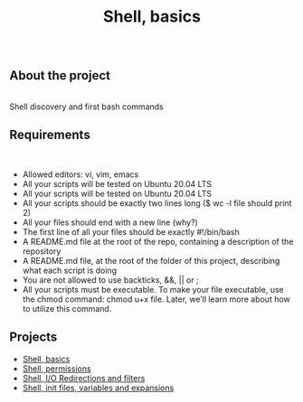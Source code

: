 # <p align=center>Shell, basics</p>
<br />

## About the project
<br />
Shell discovery and first bash commands
<br />

## Requirements
<br />
<ul>
  <li>Allowed editors: vi, vim, emacs</li>
  <li>All your scripts will be tested on Ubuntu 20.04 LTS</li>
  <li>All your scripts will be tested on Ubuntu 20.04 LTS</li>
  <li>All your scripts should be exactly two lines long ($ wc -l file should print 2)</li>
  <li>All your files should end with a new line (why?)</li>
  <li>The first line of all your files should be exactly #!/bin/bash</li>
  <li>A README.md file at the root of the repo, containing a description of the repository</li>
  <li>A README.md file, at the root of the folder of this project, describing what each script is doing</li>
  <li>You are not allowed to use backticks, &&, || or ;</li>
  <li>All your scripts must be executable. To make your file executable, use the chmod command: chmod u+x file. Later, we’ll learn more about how to utilize this           command.</li>
</ul>

## Projects

- [Shell, basics](https://github.com/Heidge/holbertonschool-shell/tree/master/basics)
- [Shell, permissions](https://github.com/Heidge/holbertonschool-shell/tree/master/permissions)
- [Shell, I/O Redirections and filters](https://github.com/Heidge/holbertonschool-shell/tree/master/io_redirections_and_filters)
- [Shell, init files, variables and expansions](https://github.com/Heidge/holbertonschool-shell/tree/master/init_files_variables_and_expansions)
